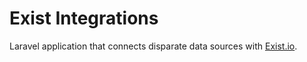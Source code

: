 # Exist Integrations

Laravel application that connects disparate data sources with [Exist.io](https://exist.io).
